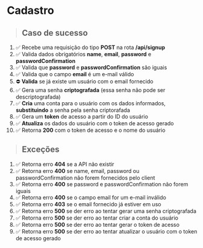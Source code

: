 # Cadastro

> ## Caso de sucesso

1. :white_check_mark: Recebe uma requisição do tipo **POST** na rota **/api/signup**
2. :white_check_mark: Valida dados obrigatórios **name**, **email**, **password** e **passwordConfirmation**
3. :white_check_mark: Valida que **password** e **passwordConfirmation** são iguais
4. :white_check_mark: Valida que o campo **email** é um e-mail válido
5. :no_entry: **Valida** se já existe um usuário com o email fornecido
6. :white_check_mark: Gera uma senha **criptografada** (essa senha não pode ser descriptografada)
7. :white_check_mark: **Cria** uma conta para o usuário com os dados informados, **substituindo** a senha pela senha criptorafada
8. :white_check_mark: Gera um **token** de acesso a partir do ID do usuário
9. :white_check_mark: **Atualiza** os dados do usuário com o token de acesso gerado
10. :white_check_mark: Retorna **200** com o token de acesso e o nome do usuário

> ## Exceções

1. :white_check_mark: Retorna erro **404** se a API não existir
2. :white_check_mark: Retorna erro **400** se name, email, password ou passwordConfirmation não forem fornecidos pelo client
3. :white_check_mark: Retorna erro **400** se password e passwordConfirmation não forem iguais
4. :white_check_mark: Retorna erro **400** se o campo email for um e-mail inválido
5. :white_check_mark: Retorna erro **403** se o email fornecido já estiver em uso
6. :white_check_mark: Retorna erro **500** se der erro ao tentar gerar uma senha criptografada
7. :white_check_mark: Retorna erro **500** se der erro ao tentar criar a conta do usuário
8. :white_check_mark: Retorna erro **500** se der erro ao tentar gerar o token de acesso
9. :white_check_mark: Retorna erro **500** se der erro ao tentar atualizar o usuário com o token de acesso gerado